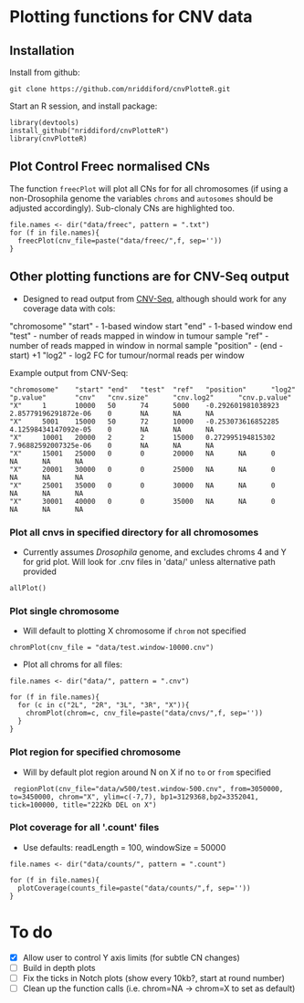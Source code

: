 # Plotting functions for CNV data

## Installation

Install from github:

```
git clone https://github.com/nriddiford/cnvPlotteR.git
```

Start an R session, and install package:

```{R}
library(devtools)
install_github("nriddiford/cnvPlotteR")
library(cnvPlotteR)
```
## Plot Control Freec normalised CNs

The function `freecPlot` will plot all CNs for for all chromosomes (if using a non-Drosophila genome the variables `chroms` and `autosomes` should be adjusted accordingly). Sub-clonaly CNs are highlighted too.   


```{R}
file.names <- dir("data/freec", pattern = ".txt")
for (f in file.names){
  freecPlot(cnv_file=paste("data/freec/",f, sep=''))
}
```

## Other plotting functions are for CNV-Seq output

* Designed to read output from [CNV-Seq](http://tiger.dbs.nus.edu.sg/cnv-seq/doc/manual.pdf), although should work for any coverage data with cols:

"chromosome"
"start" - 1-based window start
"end" - 1-based window end
"test" - number of reads mapped in window in tumour sample
"ref" - number of reads mapped in window in normal sample
"position" - (end - start) +1
"log2" - log2 FC for tumour/normal reads per window

Example output from CNV-Seq:

```
"chromosome"    "start" "end"   "test"  "ref"   "position"      "log2"  "p.value"       "cnv"   "cnv.size"      "cnv.log2"      "cnv.p.value"
"X"     1       10000   50      74      5000    -0.292601981038923      2.85779196291872e-06    0       NA      NA      NA
"X"     5001    15000   50      72      10000   -0.253073616852285      4.12598434147092e-05    0       NA      NA      NA
"X"     10001   20000   2       2       15000   0.272995194815302       7.96882592007325e-06    0       NA      NA      NA
"X"     15001   25000   0       0       20000   NA      NA      0       NA      NA      NA
"X"     20001   30000   0       0       25000   NA      NA      0       NA      NA      NA
"X"     25001   35000   0       0       30000   NA      NA      0       NA      NA      NA
"X"     30001   40000   0       0       35000   NA      NA      0       NA      NA      NA
```

### Plot all cnvs in specified directory for all chromosomes

* Currently assumes *Drosophila* genome, and excludes chroms 4 and Y for grid plot. Will look for .cnv files in 'data/' unless alternative path provided

```
allPlot()
````

### Plot single chromosome

* Will default to plotting X chromosome if `chrom` not specified

```
chromPlot(cnv_file = "data/test.window-10000.cnv")
```

* Plot all chroms for all files:

```{R}
file.names <- dir("data/", pattern = ".cnv")

for (f in file.names){
  for (c in c("2L", "2R", "3L", "3R", "X")){
    chromPlot(chrom=c, cnv_file=paste("data/cnvs/",f, sep=''))
  }
}
```

### Plot region for specified chromosome

* Will by default plot region around N on X if no `to` or `from` specified

```
 regionPlot(cnv_file="data/w500/test.window-500.cnv", from=3050000, to=3450000, chrom="X", ylim=c(-7,7), bp1=3129368,bp2=3352041, tick=100000, title="222Kb DEL on X")
 ```

### Plot coverage for all '.count' files

* Use defaults: readLength = 100, windowSize = 50000

```{R}
file.names <- dir("data/counts/", pattern = ".count")

for (f in file.names){
  plotCoverage(counts_file=paste("data/counts/",f, sep=''))
}
```

# To do
- [x] Allow user to control Y axis limits (for subtle CN changes)
- [ ] Build in depth plots
- [ ] Fix the ticks in Notch plots (show every 10kb?, start at round number)
- [ ] Clean up the function calls (i.e. chrom=NA -> chrom=X to set as default)
